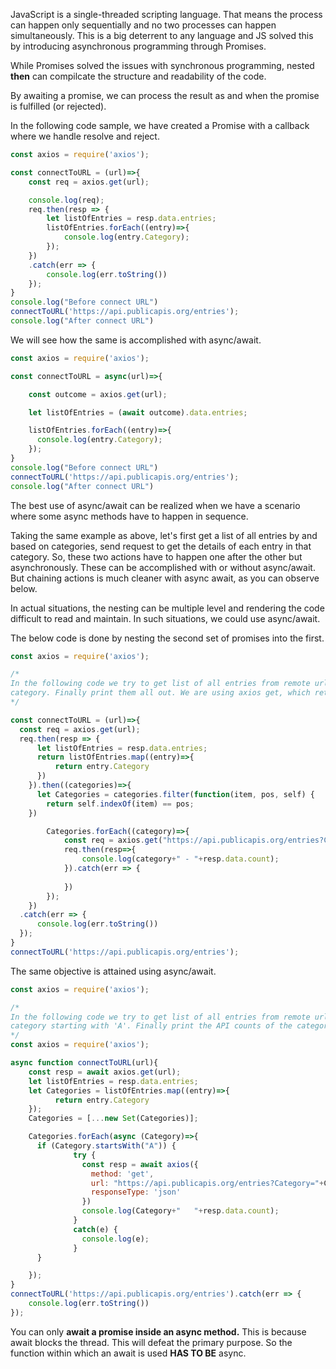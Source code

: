 JavaScript is a single-threaded scripting language. That means the process can happen only sequentially and no two processes can happen simultaneously. This is a big deterrent to any language and JS solved this by introducing asynchronous programming through Promises.

While Promises solved the issues with synchronous programming, nested <b>then</b> can compilcate the structure and readability of the code.

By awaiting a promise, we can process the result as and when the promise is fulfilled (or rejected).

In the following code sample, we have created a Promise with a callback where we handle resolve and reject.

```JavaScript
const axios = require('axios');

const connectToURL = (url)=>{
    const req = axios.get(url);

    console.log(req);
    req.then(resp => {
        let listOfEntries = resp.data.entries;
        listOfEntries.forEach((entry)=>{
            console.log(entry.Category);
        });
    })
    .catch(err => {
        console.log(err.toString())
    });
}
console.log("Before connect URL")
connectToURL('https://api.publicapis.org/entries');
console.log("After connect URL")
```

We will see how the same is accomplished with async/await.

```JavaScript
const axios = require('axios');

const connectToURL = async(url)=>{

    const outcome = axios.get(url);

    let listOfEntries = (await outcome).data.entries;

    listOfEntries.forEach((entry)=>{
      console.log(entry.Category);
    });
}
console.log("Before connect URL")
connectToURL('https://api.publicapis.org/entries');
console.log("After connect URL")
```

The best use of async/await can be realized when we have a scenario where some async methods have to happen in sequence.

Taking the same example as above, let's first get a list of all entries by and based on categories, send request to get the details of each entry in that category. So, these two actions have to happen one after the other but asynchronously. These can be accomplished with or without async/await. But chaining actions is much cleaner with async await, as you can observe below.

In actual situations, the nesting can be multiple level and rendering the code difficult to read and maintain. In such situations, we could use async/await.

The below code is done by nesting the second set of promises into the first.

```JavaScript
const axios = require('axios');

/*
In the following code we try to get list of all entries from remote url and then based on that make request about each of the
category. Finally print them all out. We are using axios get, which returns a promise.
*/

const connectToURL = (url)=>{
  const req = axios.get(url);
  req.then(resp => {
      let listOfEntries = resp.data.entries;
      return listOfEntries.map((entry)=>{
          return entry.Category
      })
    }).then((categories)=>{
      let Categories = categories.filter(function(item, pos, self) {
        return self.indexOf(item) == pos;
    })

        Categories.forEach((category)=>{
            const req = axios.get("https://api.publicapis.org/entries?Category="+category);
            req.then(resp=>{
                console.log(category+" - "+resp.data.count);
            }).catch(err => {
              
            })
        });
    })
  .catch(err => {
      console.log(err.toString())
  });
}
connectToURL('https://api.publicapis.org/entries');
```

The same objective is attained using async/await.

```JavaScript
const axios = require('axios');

/*
In the following code we try to get list of all entries from remote url and then based on that make request about each of the 
category starting with 'A'. Finally print the API counts of the category. We are using axios get, which returns a promise. 
*/
const axios = require('axios');

async function connectToURL(url){
    const resp = await axios.get(url);
    let listOfEntries = resp.data.entries;
    let Categories = listOfEntries.map((entry)=>{
          return entry.Category
    });
    Categories = [...new Set(Categories)];

    Categories.forEach(async (Category)=>{
      if (Category.startsWith("A")) {
              try {
                const resp = await axios({
                  method: 'get',
                  url: "https://api.publicapis.org/entries?Category="+Category,
                  responseType: 'json'
                })
                console.log(Category+"   "+resp.data.count);
              } 
              catch(e) {
                console.log(e);
              }
      }

    });
}
connectToURL('https://api.publicapis.org/entries').catch(err => {
    console.log(err.toString())
});
```

You can only <b>await a promise inside an async method.</b> This is because await blocks the thread. This will defeat the primary purpose. So the function within which an await is used <b>HAS TO BE</b> async.
